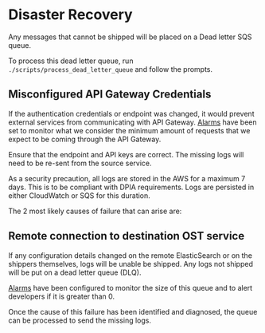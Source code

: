 # Disaster Recovery

Any messages that cannot be shipped will be placed on a Dead letter SQS queue.

To process this dead letter queue, run `./scripts/process_dead_letter_queue` and follow the prompts.

## Misconfigured API Gateway Credentials

If the authentication credentials or endpoint was changed, it would prevent external services from communicating with API Gateway. [Alarms](./alarms.md) have been set to monitor what we consider the minimum amount of requests that we expect to be coming through the API Gateway.

Ensure that the endpoint and API keys are correct. The missing logs will need to be re-sent from the source service.

As a security precaution, all logs are stored in the AWS for a maximum 7 days. This is to be compliant with DPIA requirements. Logs are persisted in either CloudWatch or SQS for this duration.

The 2 most likely causes of failure that can arise are:

## Remote connection to destination OST service

If any configuration details changed on the remote ElasticSearch or on the shippers themselves, logs will be unable be shipped. Any logs not shipped will be put on a dead letter queue (DLQ).

[Alarms](./alarms.md) have been configured to monitor the size of this queue and to alert developers if it is greater than 0.

Once the cause of this failure has been identified and diagnosed, the queue can be processed to send the missing logs.
